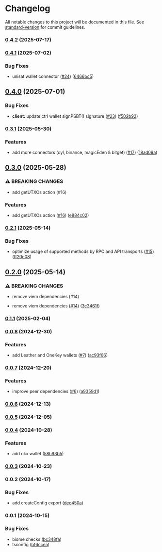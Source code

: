 # Changelog

All notable changes to this project will be documented in this file. See [standard-version](https://github.com/conventional-changelog/standard-version) for commit guidelines.

### [0.4.2](https://github.com/lifinance/bigmi/compare/v0.4.1...v0.4.2) (2025-07-17)

### [0.4.1](https://github.com/lifinance/bigmi/compare/v0.4.0...v0.4.1) (2025-07-02)


### Bug Fixes

* unisat wallet connector ([#24](https://github.com/lifinance/bigmi/issues/24)) ([6466bc5](https://github.com/lifinance/bigmi/commit/6466bc543719b1b26b1cdf990f2dc667659042a4))

## [0.4.0](https://github.com/lifinance/bigmi/compare/v0.4.0-beta.2...v0.4.0) (2025-07-01)


### Bug Fixes

* **client:** update ctrl wallet signPSBT() signature ([#23](https://github.com/lifinance/bigmi/issues/23)) ([f502b92](https://github.com/lifinance/bigmi/commit/f502b924cdc4412f551c39333ae6bab800904975))

### [0.3.1](https://github.com/lifinance/bigmi/compare/v0.3.0...v0.3.1) (2025-05-30)


### Features

* add more connectors (oyl, binance, magicEden & bitget) ([#17](https://github.com/lifinance/bigmi/issues/17)) ([18ad09a](https://github.com/lifinance/bigmi/commit/18ad09acd07726d25bd6422b0ecedd37745be335))

## [0.3.0](https://github.com/lifinance/bigmi/compare/v0.2.1...v0.3.0) (2025-05-28)


### ⚠ BREAKING CHANGES

* add getUTXOs action (#16)

### Features

* add getUTXOs action ([#16](https://github.com/lifinance/bigmi/issues/16)) ([e884c02](https://github.com/lifinance/bigmi/commit/e884c02ad902123a9daf2edaeea2ab777c315925))

### [0.2.1](https://github.com/lifinance/bigmi/compare/v0.2.0...v0.2.1) (2025-05-14)


### Bug Fixes

* optimize usage of supported methods by RPC and API transports ([#15](https://github.com/lifinance/bigmi/issues/15)) ([ff20e08](https://github.com/lifinance/bigmi/commit/ff20e089286bdc5f6f9d12ed2362f95d3c276fd9))

## [0.2.0](https://github.com/lifinance/bigmi/compare/v0.1.1...v0.2.0) (2025-05-14)


### ⚠ BREAKING CHANGES

* remove viem dependencies (#14)

* remove viem dependencies ([#14](https://github.com/lifinance/bigmi/issues/14)) ([3c3461f](https://github.com/lifinance/bigmi/commit/3c3461f8b646253df0c1614706f4dd5027d53930))

### [0.1.1](https://github.com/lifinance/bigmi/compare/v0.0.8...v0.1.1) (2025-02-04)

### [0.0.8](https://github.com/lifinance/bigmi/compare/v0.0.7...v0.0.8) (2024-12-30)


### Features

* add Leather and OneKey wallets ([#7](https://github.com/lifinance/bigmi/issues/7)) ([ac93f66](https://github.com/lifinance/bigmi/commit/ac93f665c8baa24752fd0ad4e2c513b72587060f))

### [0.0.7](https://github.com/lifinance/bigmi/compare/v0.0.6...v0.0.7) (2024-12-20)


### Features

* improve peer dependencies ([#6](https://github.com/lifinance/bigmi/issues/6)) ([a9359d1](https://github.com/lifinance/bigmi/commit/a9359d1f72d5089652bad9311d8cd0ee67c909d4))

### [0.0.6](https://github.com/lifinance/bigmi/compare/v0.0.5...v0.0.6) (2024-12-13)

### [0.0.5](https://github.com/lifinance/bigmi/compare/v0.0.4...v0.0.5) (2024-12-05)

### [0.0.4](https://github.com/lifinance/bigmi/compare/v0.0.3...v0.0.4) (2024-10-28)


### Features

* add okx wallet ([58b93b5](https://github.com/lifinance/bigmi/commit/58b93b5f8839bbbb0340ff7ac77f03617325c506))

### [0.0.3](https://github.com/lifinance/bigmi/compare/v0.0.2...v0.0.3) (2024-10-23)

### 0.0.2 (2024-10-17)


### Bug Fixes

* add createConfig export ([dec450a](https://github.com/lifinance/bigmi/commit/dec450a7e5a071e67e259be78c0b9a8b616c7183))

### 0.0.1 (2024-10-15)


### Bug Fixes

* biome checks ([bc348fa](https://github.com/lifinance/bigmi/commit/bc348faad5cec9ddada1a0c82f4d34e68b85c1c4))
* tsconfig ([bf6ccea](https://github.com/lifinance/bigmi/commit/bf6cceae3a1602b99b4825ee3695b367d5935226))

